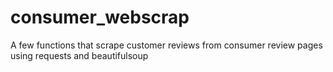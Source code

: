 # consumer_webscrap
A few functions that scrape customer reviews from consumer review pages using requests and beautifulsoup
